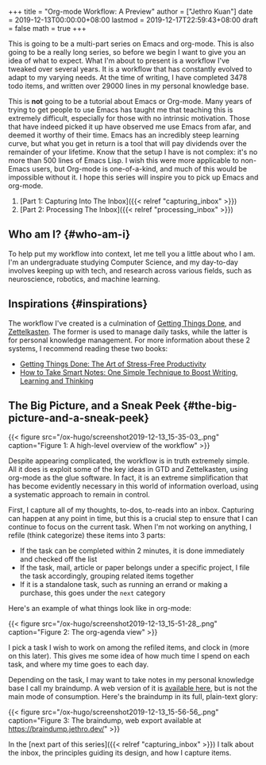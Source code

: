 +++
title = "Org-mode Workflow: A Preview"
author = ["Jethro Kuan"]
date = 2019-12-13T00:00:00+08:00
lastmod = 2019-12-17T22:59:43+08:00
draft = false
math = true
+++

This is going to be a multi-part series on Emacs and org-mode. This is
also going to be a really long series, so before we begin I want to
give you an idea of what to expect. What I'm about to present is a
workflow I've tweaked over several years. It is a workflow that has
constantly evolved to adapt to my varying needs. At the time of
writing, I have completed 3478 todo items, and written over 29000
lines in my personal knowledge base.

This is **not** going to be a tutorial about Emacs or Org-mode. Many
years of trying to get people to use Emacs has taught me that teaching
this is extremely difficult, especially for those with no intrinsic
motivation. Those that have indeed picked it up have observed me use
Emacs from afar, and deemed it worthy of their time. Emacs has an
incredibly steep learning curve, but what you get in return is a tool
that will pay dividends over the remainder of your lifetime. Know that
the setup I have is not complex: it's no more than 500 lines of Emacs
Lisp. I wish this were more applicable to non-Emacs users, but
Org-mode is one-of-a-kind, and much of this would be impossible
without it. I hope this series will inspire you to pick up Emacs and
org-mode.

1.  [Part 1: Capturing Into The Inbox]({{< relref "capturing_inbox" >}})
2.  [Part 2: Processing The Inbox]({{< relref "processing_inbox" >}})


## Who am I? {#who-am-i}

To help put my workflow into context, let me tell you a little about
who I am. I'm an undergraduate studying Computer Science, and my
day-to-day involves keeping up with tech, and research across various
fields, such as neuroscience, robotics, and machine learning.


## Inspirations {#inspirations}

The workflow I've created is a culmination of [Getting Things Done](http://martin.zinkevich.org/rules%5Fof%5Fml/rules%5Fof%5Fml.pdf), and
[Zettelkasten](https://zettelkasten.de/). The former is used to manage daily tasks, while the
latter is for personal knowledge management. For more information
about these 2 systems, I recommend reading these two books:

-   [Getting Things Done: The Art of Stress-Free Productivity](https://www.goodreads.com/book/show/1633.Getting%5FThings%5FDone)
-   [How to Take Smart Notes: One Simple Technique to Boost Writing,
    Learning and Thinking](https://www.goodreads.com/book/show/34507927-how-to-take-smart-notes)


## The Big Picture, and a Sneak Peek {#the-big-picture-and-a-sneak-peek}

{{< figure src="/ox-hugo/screenshot2019-12-13_15-35-03_.png" caption="Figure 1: A high-level overview of the workflow" >}}

Despite appearing complicated, the workflow is in truth extremely
simple. All it does is exploit some of the key ideas in GTD and
Zettelkasten, using org-mode as the glue software. In fact, it is an
extreme simplification that has become evidently necessary in this
world of information overload, using a systematic approach to remain
in control.

First, I capture all of my thoughts, to-dos, to-reads into an inbox.
Capturing can happen at any point in time, but this is a crucial step
to ensure that I can continue to focus on the current task. When I'm
not working on anything, I refile (think categorize) these items
into 3 parts:

-   If the task can be completed within 2 minutes, it is done
    immediately and checked off the list
-   If the task, mail, article or paper belongs under a specific
    project, I file the task accordingly, grouping related items together
-   If it is a standalone task, such as running an errand or making a
    purchase, this goes under the `next` category

Here's an example of what things look like in org-mode:

{{< figure src="/ox-hugo/screenshot2019-12-13_15-51-28_.png" caption="Figure 2: The org-agenda view" >}}

I pick a task I wish to work on among the refiled items, and clock in
(more on this later). This gives me some idea of how much time I spend
on each task, and where my time goes to each day.

Depending on the task, I may want to take notes in my personal
knowledge base I call my braindump. A web version of it is [available
here](https://braindump.jethro.dev/), but is not the main mode of consumption. Here's the braindump in
its full, plain-text glory:

{{< figure src="/ox-hugo/screenshot2019-12-13_15-56-56_.png" caption="Figure 3: The braindump, web export available at <https://braindump.jethro.dev/>" >}}

In the [next part of this series]({{< relref "capturing_inbox" >}}) I talk about the inbox, the principles
guiding its design, and how I capture items.
